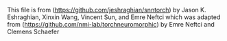 This file is from (https://github.com/jeshraghian/snntorch) by Jason K. Eshraghian, Xinxin Wang, Vincent Sun, and Emre Neftci 
which was adapted from (https://github.com/nmi-lab/torchneuromorphic) by Emre Neftci and Clemens Schaefer                     
